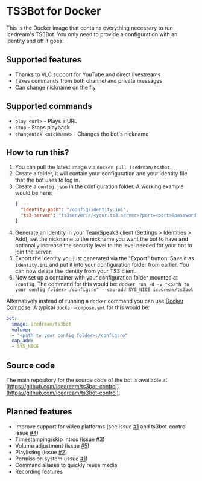 # TS3Bot for Docker

This is the Docker image that contains everything necessary to run Icedream's TS3Bot. You only need to provide a configuration with an identity and off it goes!

## Supported features

- Thanks to VLC support for YouTube and direct livestreams
- Takes commands from both channel and private messages
- Can change nickname on the fly

## Supported commands

- `play <url>` - Plays a URL
- `stop` - Stops playback
- `changenick <nickname>` - Changes the bot's nickname

## How to run this?

1. You can pull the latest image via `docker pull icedream/ts3bot`.
2. Create a folder, it will contain your configuration and your identity file that the bot uses to log in.
3. Create a `config.json` in the configuration folder. A working example would be here:
   ```json
   {
     "identity-path": "/config/identity.ini",
     "ts3-server": "ts3server://<your.ts3.server>?port=<port>&password=<password>&channel=<channelpath>"
   }
   ```
4. Generate an identity in your TeamSpeak3 client (Settings > Identities > Add), set the nickname to the nickname you want the bot to have and optionally increase the security level to the level needed for your bot to join the server.
5. Export the identity you just generated via the "Export" button. Save it as `identity.ini` and put it into your configuration folder from earlier. You can now delete the identity from your TS3 client.
6. Now set up a container with your configuration folder mounted at `/config`. The command for this would be: `docker run -d -v "<path to your config folder>:/config:ro" --cap-add SYS_NICE icedream/ts3bot`

Alternatively instead of running a `docker` command you can use [Docker Compose](https://docs.docker.com/compose/). A typical `docker-compose.yml` for this would be:

```yaml
bot:
  image: icedream/ts3bot
  volume:
  - "<path to your config folder>:/config:ro"
  cap_add:
  - SYS_NICE
```

## Source code

The main repository for the source code of the bot is available at [https://github.com/icedream/ts3bot-control](https://github.com/icedream/ts3bot-control).

## Planned features

- Improve support for video platforms (see issue [#1](https://github.com/icedream/ts3bot-docker/issues/1) and ts3bot-control issue [#4](https://github.com/icedream/ts3bot-control/issues/4))
- Timestamping/skip intros (issue [#3](https://github.com/icedream/ts3bot-control/issues/3))
- Volume adjustment (issue [#5](https://github.com/icedream/ts3bot-control/issues/5))
- Playlisting (issue [#2](https://github.com/icedream/ts3bot-control/issues/2))
- Permission system (issue [#1](https://github.com/icedream/ts3bot-control/issues/1))
- Command aliases to quickly reuse media
- Recording features